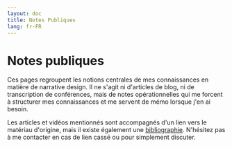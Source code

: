 ```yaml
---
layout: doc
title: Notes Publiques
lang: fr-FR
---
```


# Notes publiques

Ces pages regroupent les notions centrales de mes connaissances en matière de narrative design. Il ne s'agit ni d'articles de blog, ni de transcription de conférences, mais de notes opérationnelles qui me forcent à structurer mes connaissances et me servent de mémo lorsque j'en ai besoin.

Les articles et vidéos mentionnés sont accompagnés d'un lien vers le matériau d'origine, mais il existe également une [bibliographie](./Bibliography.md). N'hésitez pas à me contacter en cas de lien cassé ou pour simplement discuter.
